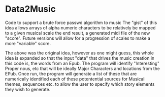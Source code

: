 # Data2Music
Code to support a brute force passwd algorithm to music
The "gist" of this idea allows arrays of alpha numeric characters to be relatively be mapped to a given musical scale
the end result, a generated midi file of the new "score". Future versions will allow for a progression of scales to make a 
more "variable" score.


The above was the original idea, however as one might guess, this whole idea is expanded so that the input "data" that drives the music creation in this code is, the words from an Epub. The program will identify "Interesting" Proper nous, etc that will be ideally Major Characters and locations from the EPub. Once run, the program will generate a list of these that are numerically identified each of these potentential sources for Musical themes, sequences etc. to allow the user to specify which story elements they wish to generate. 
